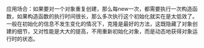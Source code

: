 应用场合：如果要对一个对象重复创建，那么每new一次，都需要执行一次构造函数，如果构造函数的执行时间很长，那么多次执行这个初始化就实在是太低效了。一般在初始化的信息不发生变化的情况下，克隆是最好的方法，这既隐藏了对象创建的细节，又对性能是大大的提高，不用重新初始化对象，而是动态地获得对象运行时的状态。
